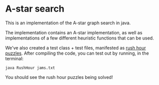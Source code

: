 # A-star search

This is an implementation of the A-star graph search in java. 

The implementation contains an A-star implementation, as well as implementations of a few different heuristic functions that can be used.

We've also created a test class + test files, manifested as [rush hour puzzles](https://en.wikipedia.org/wiki/Rush_Hour_(puzzle)). After compiling the code, you can test out  by running, in the terminal:

`java RushHour jams.txt`

You should see the rush hour puzzles being solved!
